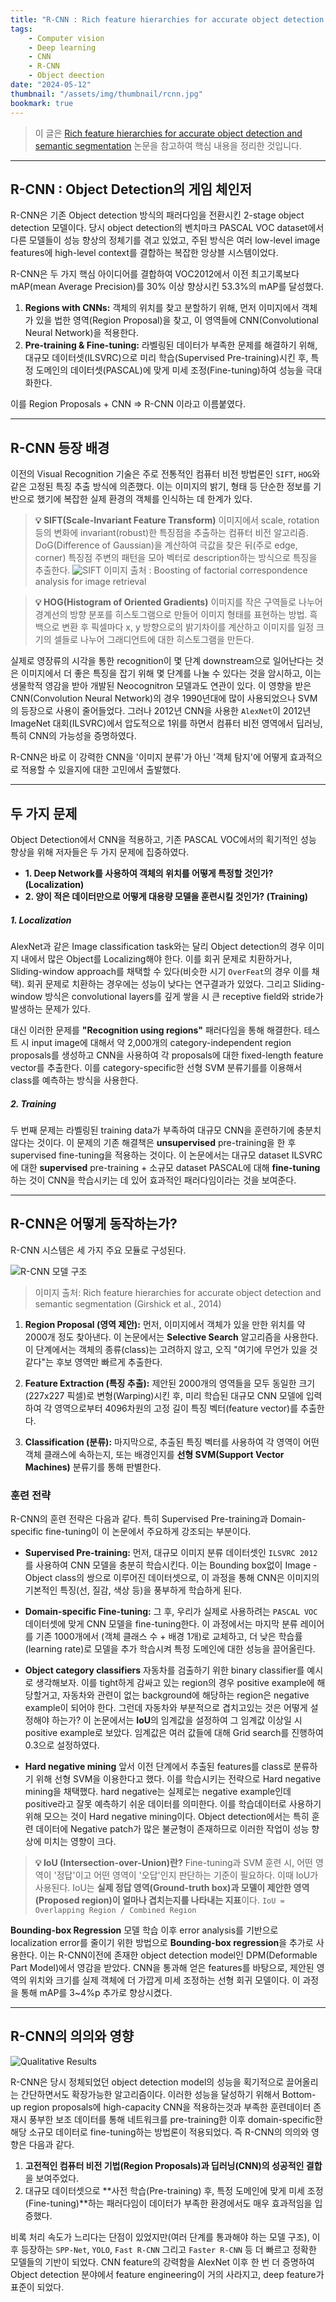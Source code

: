 ```yaml
---
title: "R-CNN : Rich feature hierarchies for accurate object detection and semantic segmentation"
tags:
    - Computer vision
    - Deep learning
    - CNN
    - R-CNN
    - Object deection
date: "2024-05-12"
thumbnail: "/assets/img/thumbnail/rcnn.jpg"
bookmark: true
---
```


> 이 글은 [Rich feature hierarchies for accurate object detection and semantic segmentation](https://arxiv.org/abs/1311.2524) 논문을 참고하여 핵심 내용을 정리한 것입니다.

---

## R-CNN : Object Detection의 게임 체인저
R-CNN은 기존 Object detection 방식의 패러다임을 전환시킨 2-stage object detection 모델이다. 당시 object detection의 벤치마크 PASCAL VOC dataset에서 다른 모델들이 성능 향상의 정체기를 겪고 있었고, 주된 방식은 여러 low-level image features에 high-level context를 결합하는 복잡한 앙상블 시스템이었다.

R-CNN은 두 가지 핵심 아이디어를 결합하여 VOC2012에서 이전 최고기록보다 mAP(mean Average Precision)를 30% 이상 향상시킨 53.3%의 mAP를 달성했다.

1.  **Regions with CNNs:** 객체의 위치를 찾고 분할하기 위해, 먼저 이미지에서 객체가 있을 법한 영역(Region Proposal)을 찾고, 이 영역들에 CNN(Convolutional Neural Network)을 적용한다.
2.  **Pre-training & Fine-tuning:** 라벨링된 데이터가 부족한 문제를 해결하기 위해, 대규모 데이터셋(ILSVRC)으로 미리 학습(Supervised Pre-training)시킨 후, 특정 도메인의 데이터셋(PASCAL)에 맞게 미세 조정(Fine-tuning)하여 성능을 극대화한다.

이를 Region Proposals + CNN => R-CNN 이라고 이름붙였다.

---

## R-CNN 등장 배경
이전의 Visual Recognition 기술은 주로 전통적인 컴퓨터 비전 방법론인 `SIFT`, `HOG`와 같은 고정된 특징 추출 방식에 의존했다. 이는 이미지의 밝기, 형태 등 단순한 정보를 기반으로 했기에 복잡한 실제 환경의 객체를 인식하는 데 한계가 있다.

> **💡 SIFT(Scale-Invariant Feature Transform)**
> 이미지에서 scale, rotation 등의 변화에 invariant(robust)한 특징점을 추출하는 컴퓨터 비전 알고리즘. DoG(Difference of Gaussian)을 계산하여 극값을 찾은 뒤(주로 edge, corner) 특징점 주변의 패턴을 모아 벡터로 description하는 방식으로 특징을 추출한다.
> ![SIFT](/assets/img/sift.png)
이미지 출처 : Boosting of factorial correspondence analysis for image retrieval

  
> **💡 HOG(Histogram of Oriented Gradients)**
> 이미지를 작은 구역들로 나누어 경계선의 방향 분포를 히스토그램으로 만들어 이미지 형태를 표현하는 방법. 흑백으로 변환 후 픽셀마다 x, y 방향으로의 밝기차이를 계산하고 이미지를 일정 크기의 셀들로 나누어 그래디언트에 대한 히스토그램을 만든다.

실제로 영장류의 시각을 통한 recognition이 몇 단계 downstream으로 일어난다는 것은 이미지에서 더 좋은 특징을 잡기 위해 몇 단계를 나눌 수 있다는 것을 암시하고, 이는 생물학적 영감을 받아 개발된 Neocognitron 모델과도 연관이 있다. 이 영향을 받은 CNN(Convolution Neural Network)의 경우 1990년대에 많이 사용되었으나 SVM의 등장으로 사용이 줄어들었다. 그러나 2012년 CNN을 사용한 `AlexNet`이 2012년 ImageNet 대회(ILSVRC)에서 압도적으로 1위를 하면서 컴퓨터 비전 영역에서 딥러닝, 특히 CNN의 가능성을 증명하였다.

R-CNN은 바로 이 강력한 CNN을 '이미지 분류'가 아닌 '객체 탐지'에 어떻게 효과적으로 적용할 수 있을지에 대한 고민에서 출발했다.

---

## 두 가지 문제
Object Detection에서 CNN을 적용하고, 기존 PASCAL VOC에서의 획기적인 성능 향상을 위해 저자들은 두 가지 문제에 집중하였다.
* **1. Deep Network를 사용하여 객체의 위치를 어떻게 특정할 것인가? (Localization)**
* **2. 양이 적은 데이터만으로 어떻게 대용량 모델을 훈련시킬 것인가? (Training)**

##### **1. Localization**

AlexNet과 같은 Image classification task와는 달리 Object detection의 경우 이미지 내에서 많은 Object를 Localizing해야 한다. 이를 회귀 문제로 치환하거나, Sliding-window approach를 채택할 수 있다(비슷한 시기 `OverFeat`의 경우 이를 채택). 회귀 문제로 치환하는 경우에는 성능이 낮다는 연구결과가 있었다. 그리고 Sliding-window 방식은 convolutional layers를 깊게 쌓을 시 큰 receptive field와 stride가 발생하는 문제가 있다.

대신 이러한 문제를 **"Recognition using regions"** 패러다임을 통해 해결한다. 테스트 시 input image에 대해서 약 2,000개의 category-independent region proposals를 생성하고 CNN을 사용하여 각 proposals에 대한 fixed-length feature vector를 추출한다. 이를 category-specific한 선형 SVM 분류기를를 이용해서 class를 예측하는 방식을 사용한다.

##### **2. Training**

두 번째 문제는 라벨링된 training data가 부족하여 대규모 CNN을 훈련하기에 충분치 않다는 것이다. 이 문제의 기존 해결책은 **unsupervised** pre-training을 한 후 supervised fine-tuning을 적용하는 것이다. 이 논문에서는 대규모 dataset ILSVRC에 대한 **supervised** pre-training + 소규모 dataset PASCAL에 대해 **fine-tuning** 하는 것이 CNN을 학습시키는 데 있어 효과적인 패러다임이라는 것을 보여준다.


---


## R-CNN은 어떻게 동작하는가?

R-CNN 시스템은 세 가지 주요 모듈로 구성된다.

![R-CNN 모델 구조](/assets/img/r_cnn_architecture.png)
> 이미지 출처: Rich feature hierarchies for accurate object detection and semantic segmentation (Girshick et al., 2014)

1.  **Region Proposal (영역 제안):** 먼저, 이미지에서 객체가 있을 만한 위치를 약 2000개 정도 찾아낸다. 이 논문에서는 **Selective Search** 알고리즘을 사용한다. 이 단계에서는 객체의 종류(class)는 고려하지 않고, 오직 "여기에 무언가 있을 것 같다"는 후보 영역만 빠르게 추출한다.

2.  **Feature Extraction (특징 추출):** 제안된 2000개의 영역들을 모두 동일한 크기(227x227 픽셀)로 변형(Warping)시킨 후, 미리 학습된 대규모 CNN 모델에 입력하여 각 영역으로부터 4096차원의 고정 길이 특징 벡터(feature vector)를 추출한다.

3.  **Classification (분류):** 마지막으로, 추출된 특징 벡터를 사용하여 각 영역이 어떤 객체 클래스에 속하는지, 또는 배경인지를 **선형 SVM(Support Vector Machines)** 분류기를 통해 판별한다.

### 훈련 전략

R-CNN의 훈련 전략은 다음과 같다. 특히 Supervised Pre-training과 Domain-specific fine-tuning이 이 논문에서 주요하게 강조되는 부분이다.

-   **Supervised Pre-training:** 먼저, 대규모 이미지 분류 데이터셋인 `ILSVRC 2012`를 사용하여 CNN 모델을 충분히 학습시킨다. 이는 Bounding box없이 Image - Object class의 쌍으로 이루어진 데이터셋으로, 이 과정을 통해 CNN은 이미지의 기본적인 특징(선, 질감, 색상 등)을 풍부하게 학습하게 된다.

-   **Domain-specific Fine-tuning:** 그 후, 우리가 실제로 사용하려는 `PASCAL VOC` 데이터셋에 맞게 CNN 모델을 fine-tuning한다. 이 과정에서는 마지막 분류 레이어를 기존 1000개에서 (객체 클래스 수 + 배경 1개)로 교체하고, 더 낮은 학습률(learning rate)로 모델을 추가 학습시켜 특정 도메인에 대한 성능을 끌어올린다.

- **Object category classifiers** 자동차를 검출하기 위한 binary classifier를 예시로 생각해보자. 이를 tight하게 감싸고 있는 region의 경우 positive example에 해당할거고, 자동차와 관련이 없는 background에 해당하는 region은 negative example이 되어야 한다. 그런데 자동차와 부분적으로 겹치고있는 것은 어떻게 설정해야 하는가? 이 논문에서는 **IoU**의 임계값을 설정하여 그 임계값 이상일 시 positive example로 보았다. 임계값은 여러 값들에 대해 Grid search를 진행하여 0.3으로 설정하였다.

-  **Hard negative mining**
앞서 이전 단계에서 추출된 features를 class로 분류하기 위해 선형 SVM을 이용한다고 했다. 이를 학습시키는 전략으로 Hard negative mining을 채택했다. hard negative는 실제로는 negative example인데 positive라고 잘못 예측하기 쉬운 데이터를 의미한다. 이를 학습데이터로 사용하기 위해 모으는 것이 Hard negative mining이다. Object detection에서는 특히 훈련 데이터에 Negative patch가 많은 불균형이 존재하므로 이러한 작업이 성능 향상에 미치는 영향이 크다.

> **💡 IoU (Intersection-over-Union)란?**
> Fine-tuning과 SVM 훈련 시, 어떤 영역이 '정답'이고 어떤 영역이 '오답'인지 판단하는 기준이 필요하다. 이때 IoU가 사용된다. IoU는 **실제 정답 영역(Ground-truth box)과 모델이 제안한 영역(Proposed region)이 얼마나 겹치는지를 나타내는 지표**이다.
> `IoU = Overlapping Region / Combined Region`

**Bounding-box Regression**
모델 학습 이후 error analysis를 기반으로 localization error를 줄이기 위한 방법으로  **Bounding-box regression**을 추가로 사용한다. 이는 R-CNN이전에 존재한 object detection model인 DPM(Deformable Part Model)에서 영감을 받았다. CNN을 통과해 얻은 features를 바탕으로, 제안된 영역의 위치와 크기를 실제 객체에 더 가깝게 미세 조정하는 선형 회귀 모델이다. 이 과정을 통해 mAP를 3~4%p 추가로 향상시켰다.

---

## R-CNN의 의의와 영향

![Qualitative Results](/assets/img/r_cnn_results.png)

R-CNN은 당시 정체되었던 object detection model의 성능을 획기적으로 끌어올리는 간단하면서도 확장가능한 알고리즘이다. 이러한 성능을 달성하기 위해서 Bottom-up region proposals에 high-capacity CNN을 적용하는것과 부족한 훈련데이터 존재시 풍부한 보조 데이터를 통해 네트워크를 pre-training한 이후 domain-specific한 해당 소규모 데이터로 fine-tuning하는 방법론이 적용되었다. 즉 R-CNN의 의의와 영향은 다음과 같다.

1.  **고전적인 컴퓨터 비전 기법(Region Proposals)과 딥러닝(CNN)의 성공적인 결합**을 보여주었다.
2.  대규모 데이터셋으로 **사전 학습(Pre-training) 후, 특정 도메인에 맞게 미세 조정(Fine-tuning)**하는 패러다임이 데이터가 부족한 환경에서도 매우 효과적임을 입증했다.


비록 처리 속도가 느리다는 단점이 있었지만(여러 단계를 통과해야 하는 모델 구조), 이후 등장하는 `SPP-Net`, `YOLO`, `Fast R-CNN` 그리고 `Faster R-CNN` 등 더 빠르고 정확한 모델들의 기반이 되었다. CNN feature의 강력함을 AlexNet 이후 한 번 더 증명하여 Object detection 분야에서 feature engineering이 거의 사라지고, deep feature가 표준이 되었다.